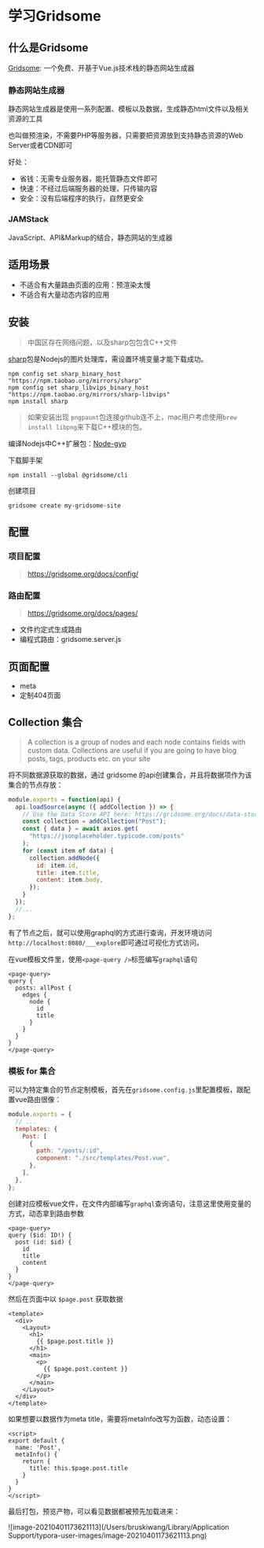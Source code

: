 # 学习Gridsome 

## 什么是Gridsome

[Gridsome](https://gridsome.org/): 一个免费、开基于Vue.js技术栈的静态网站生成器

### 静态网站生成器

静态网站生成器是使用一系列配置、模板以及数据，生成静态html文件以及相关资源的工具

也叫做预渲染，不需要PHP等服务器，只需要把资源放到支持静态资源的Web Server或者CDN即可

好处：

- 省钱：无需专业服务器，能托管静态文件即可
- 快速：不经过后端服务器的处理，只传输内容
- 安全：没有后端程序的执行，自然更安全

### JAMStack

JavaScript、API&Markup的结合，静态网站的生成器

## 适用场景

- 不适合有大量路由页面的应用：预渲染太慢
- 不适合有大量动态内容的应用

## 安装

>  中国区存在网络问题，以及sharp包包含C++文件

[sharp](https://github.com/lovell/sharp)包是Nodejs的图片处理库，需设置环境变量才能下载成功。

```
npm config set sharp_binary_host "https://npm.taobao.org/mirrors/sharp"
npm config set sharp_libvips_binary_host "https://npm.taobao.org/mirrors/sharp-libvips"
npm install sharp
```

>  如果安装出现 `pngpaunt`包连接github连不上，mac用户考虑使用`brew install libpng`来下载C++模块的包。

编译Nodejs中C++扩展包：[Node-gyp](https://github.com/nodejs/node-gyp)

下载脚手架

```
npm install --global @gridsome/cli
```

创建项目

```
gridsome create my-gridsome-site
```

## 配置

### 项目配置

> https://gridsome.org/docs/config/

### 路由配置

> https://gridsome.org/docs/pages/

- 文件约定式生成路由
- 编程式路由：gridsome.server.js

## 页面配置

- meta
- 定制404页面

## Collection 集合

> A collection is a group of nodes and each node contains fields with custom data. Collections are useful if you are going to have blog posts, tags, products etc. on your site

将不同数据源获取的数据，通过 gridsome 的api创建集合，并且将数据项作为该集合的节点存放：

```js
module.exports = function(api) {
  api.loadSource(async ({ addCollection }) => {
    // Use the Data Store API here: https://gridsome.org/docs/data-store-api/
    const collection = addCollection("Post");
    const { data } = await axios.get(
      "https://jsonplaceholder.typicode.com/posts"
    );
    for (const item of data) {
      collection.addNode({
        id: item.id,
        title: item.title,
        content: item.body,
      });
    }
  });
  //...
};

```

有了节点之后，就可以使用graphql的方式进行查询，开发环境访问 `http://localhost:8080/___explore`即可通过可视化方式访问。

在vue模板文件里，使用`<page-query />`标签编写`graphql`语句

```vue
<page-query>
query {
  posts: allPost {
    edges {
      node {
        id
        title
      }
    }
  }
}
</page-query>
```

### 模板 for 集合

可以为特定集合的节点定制模板，首先在`gridsome.config.js`里配置模板，跟配置vue路由很像：

```js
module.exports = {
  // ...
  templates: {
    Post: [
      {
        path: "/posts/:id",
        component: "./src/templates/Post.vue",
      },
    ],
  },
};
```

创建对应模板vue文件，在文件内部编写`graphql`查询语句，注意这里使用变量的方式，动态拿到路由参数

```vue
<page-query>
query ($id: ID!) {
  post (id: $id) {
    id
    title
    content
  }
}
</page-query>
```

然后在页面中以 `$page.post` 获取数据

```vue
<template>
  <div>
    <Layout>
      <h1>
        {{ $page.post.title }}
      </h1>
      <main>
        <p>
          {{ $page.post.content }}
        </p>
      </main>
    </Layout>
  </div>
</template>
```

如果想要以数据作为meta title，需要将metaInfo改写为函数，动态设置：

```vue
<script>
export default {
  name: 'Post',
  metaInfo() {
    return {
      title: this.$page.post.title
    }
  }
}
</script>
```

最后打包，预览产物，可以看见数据都被预先加载进来：

![image-20210401173621113](/Users/bruskiwang/Library/Application Support/typora-user-images/image-20210401173621113.png)

